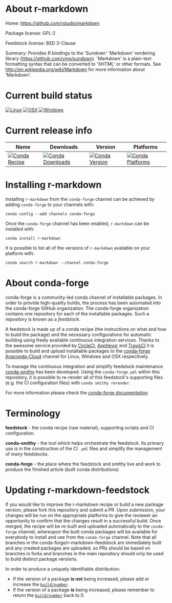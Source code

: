 About r-markdown
================

Home: https://github.com/rstudio/markdown

Package license: GPL-2

Feedstock license: BSD 3-Clause

Summary: Provides R bindings to the 'Sundown' 'Markdown' rendering library (https://github.com/vmg/sundown). 'Markdown' is a plain-text formatting syntax that can be converted to 'XHTML' or other formats. See http://en.wikipedia.org/wiki/Markdown for more information about 'Markdown'.



Current build status
====================

[![Linux](https://img.shields.io/circleci/project/github/conda-forge/r-markdown-feedstock/master.svg?label=Linux)](https://circleci.com/gh/conda-forge/r-markdown-feedstock)
[![OSX](https://img.shields.io/travis/conda-forge/r-markdown-feedstock/master.svg?label=macOS)](https://travis-ci.org/conda-forge/r-markdown-feedstock)
[![Windows](https://img.shields.io/appveyor/ci/conda-forge/r-markdown-feedstock/master.svg?label=Windows)](https://ci.appveyor.com/project/conda-forge/r-markdown-feedstock/branch/master)

Current release info
====================

| Name | Downloads | Version | Platforms |
| --- | --- | --- | --- |
| [![Conda Recipe](https://img.shields.io/badge/recipe-r--markdown-green.svg)](https://anaconda.org/conda-forge/r-markdown) | [![Conda Downloads](https://img.shields.io/conda/dn/conda-forge/r-markdown.svg)](https://anaconda.org/conda-forge/r-markdown) | [![Conda Version](https://img.shields.io/conda/vn/conda-forge/r-markdown.svg)](https://anaconda.org/conda-forge/r-markdown) | [![Conda Platforms](https://img.shields.io/conda/pn/conda-forge/r-markdown.svg)](https://anaconda.org/conda-forge/r-markdown) |

Installing r-markdown
=====================

Installing `r-markdown` from the `conda-forge` channel can be achieved by adding `conda-forge` to your channels with:

```
conda config --add channels conda-forge
```

Once the `conda-forge` channel has been enabled, `r-markdown` can be installed with:

```
conda install r-markdown
```

It is possible to list all of the versions of `r-markdown` available on your platform with:

```
conda search r-markdown --channel conda-forge
```


About conda-forge
=================

conda-forge is a community-led conda channel of installable packages.
In order to provide high-quality builds, the process has been automated into the
conda-forge GitHub organization. The conda-forge organization contains one repository
for each of the installable packages. Such a repository is known as a *feedstock*.

A feedstock is made up of a conda recipe (the instructions on what and how to build
the package) and the necessary configurations for automatic building using freely
available continuous integration services. Thanks to the awesome service provided by
[CircleCI](https://circleci.com/), [AppVeyor](http://www.appveyor.com/)
and [TravisCI](https://travis-ci.org/) it is possible to build and upload installable
packages to the [conda-forge](https://anaconda.org/conda-forge)
[Anaconda-Cloud](http://docs.anaconda.org/) channel for Linux, Windows and OSX respectively.

To manage the continuous integration and simplify feedstock maintenance
[conda-smithy](http://github.com/conda-forge/conda-smithy) has been developed.
Using the ``conda-forge.yml`` within this repository, it is possible to re-render all of
this feedstock's supporting files (e.g. the CI configuration files) with ``conda smithy rerender``.

For more information please check the [conda-forge documentation](https://conda-forge.org/docs/).

Terminology
===========

**feedstock** - the conda recipe (raw material), supporting scripts and CI configuration.

**conda-smithy** - the tool which helps orchestrate the feedstock.
                   Its primary use is in the construction of the CI ``.yml`` files
                   and simplify the management of *many* feedstocks.

**conda-forge** - the place where the feedstock and smithy live and work to
                  produce the finished article (built conda distributions)


Updating r-markdown-feedstock
=============================

If you would like to improve the r-markdown recipe or build a new
package version, please fork this repository and submit a PR. Upon submission,
your changes will be run on the appropriate platforms to give the reviewer an
opportunity to confirm that the changes result in a successful build. Once
merged, the recipe will be re-built and uploaded automatically to the
`conda-forge` channel, whereupon the built conda packages will be available for
everybody to install and use from the `conda-forge` channel.
Note that all branches in the conda-forge/r-markdown-feedstock are
immediately built and any created packages are uploaded, so PRs should be based
on branches in forks and branches in the main repository should only be used to
build distinct package versions.

In order to produce a uniquely identifiable distribution:
 * If the version of a package **is not** being increased, please add or increase
   the [``build/number``](http://conda.pydata.org/docs/building/meta-yaml.html#build-number-and-string).
 * If the version of a package **is** being increased, please remember to return
   the [``build/number``](http://conda.pydata.org/docs/building/meta-yaml.html#build-number-and-string)
   back to 0.